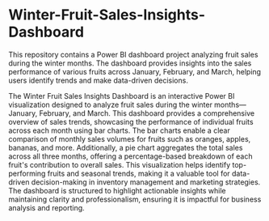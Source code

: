 # Winter-Fruit-Sales-Insights-Dashboard
This repository contains a Power BI dashboard project analyzing fruit sales during the winter months. The dashboard provides insights into the sales performance of various fruits across January, February, and March, helping users identify trends and make data-driven decisions.

The Winter Fruit Sales Insights Dashboard is an interactive Power BI visualization designed to analyze fruit sales during the winter months—January, February, and March. This dashboard provides a comprehensive overview of sales trends, showcasing the performance of individual fruits across each month using bar charts. The bar charts enable a clear comparison of monthly sales volumes for fruits such as oranges, apples, bananas, and more. Additionally, a pie chart aggregates the total sales across all three months, offering a percentage-based breakdown of each fruit's contribution to overall sales. This visualization helps identify top-performing fruits and seasonal trends, making it a valuable tool for data-driven decision-making in inventory management and marketing strategies. The dashboard is structured to highlight actionable insights while maintaining clarity and professionalism, ensuring it is impactful for business analysis and reporting.
